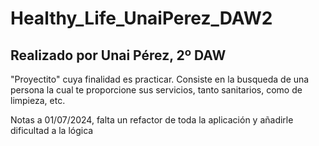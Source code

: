 # Healthy_Life_UnaiPerez_DAW2
## Realizado por Unai Pérez, 2º DAW

"Proyectito" cuya finalidad es practicar. Consiste en la busqueda de una persona la cual te proporcione sus servicios, tanto sanitarios, como de limpieza, etc. 

Notas a 01/07/2024, falta un refactor de toda la aplicación y añadirle dificultad a la lógica
